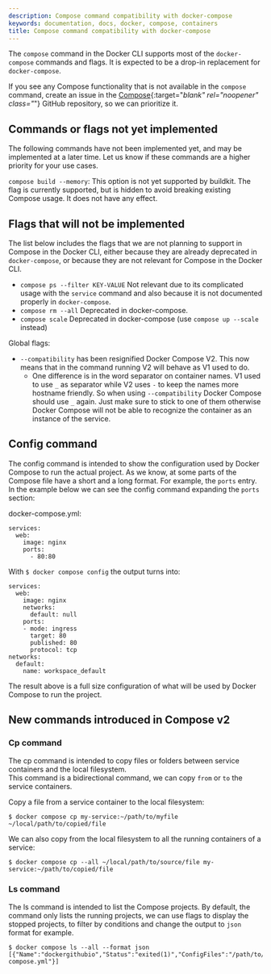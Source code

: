 ```yaml
---
description: Compose command compatibility with docker-compose
keywords: documentation, docs, docker, compose, containers
title: Compose command compatibility with docker-compose
---
```


The `compose` command in the Docker CLI supports most of the `docker-compose` commands and flags. It is expected to be a drop-in replacement for `docker-compose`. 

If you see any Compose functionality that is not available in the `compose` command, create an issue in the [Compose](https://github.com/docker/compose/issues){:target="_blank" rel="noopener" 
class="_"} GitHub repository, so we can prioritize it.

## Commands or flags not yet implemented

The following commands have not been implemented yet, and may be implemented at a later time.
Let us know if these commands are a higher priority for your use cases.

`compose build --memory`: This option is not yet supported by buildkit. The flag is currently supported, but is hidden to avoid breaking existing Compose usage. It does not have any effect.

## Flags that will not be implemented

The list below includes the flags that we are not planning to support in Compose in the Docker CLI,
either because they are already deprecated in `docker-compose`, or because they are not relevant for Compose in the Docker CLI.

* `compose ps --filter KEY-VALUE` Not relevant due to its complicated usage with the `service` command and also because it is not documented properly in `docker-compose`.
* `compose rm --all` Deprecated in docker-compose.
* `compose scale` Deprecated in docker-compose (use `compose up --scale` instead)

Global flags:

* `--compatibility` has been resignified Docker Compose V2. This now means that in the command running V2 will behave as V1 used to do.
  * One difference is in the word separator on container names. V1 used to use `_` as separator while V2 uses `-` to keep the names more hostname friendly. So when using `--compatibility` Docker 
    Compose should use `_` again. Just make sure to stick to one of them otherwise Docker Compose will not be able to recognize the container as an instance of the service.

## Config command

The config command is intended to show the configuration used by Docker Compose to run the actual project.
As we know, at some parts of the Compose file have a short and a long format. For example, the `ports` entry.
In the example below we can see the config command expanding the `ports` section:

docker-compose.yml:
```
services:
  web:
    image: nginx
    ports:
      - 80:80
```
With `$ docker compose config` the output turns into:
```
services:
  web:
    image: nginx
    networks:
      default: null
    ports:
    - mode: ingress
      target: 80
      published: 80
      protocol: tcp
networks:
  default:
    name: workspace_default
```

The result above is a full size configuration of what will be used by Docker Compose to run the project.

## New commands introduced in Compose v2

### Cp command

The cp command is intended to copy files or folders between service containers and the local filesystem.  
This command is a bidirectional command, we can copy `from` or `to` the service containers.

Copy a file from a service container to the local filesystem:

```console
$ docker compose cp my-service:~/path/to/myfile ~/local/path/to/copied/file
```

We can also copy from the local filesystem to all the running containers of a service:

```console
$ docker compose cp --all ~/local/path/to/source/file my-service:~/path/to/copied/file
```


### Ls command

The ls command is intended to list the Compose projects. By default, the command only lists the running projects, 
we can use flags to display the stopped projects, to filter by conditions and change the output to `json` format for example.

```console
$ docker compose ls --all --format json
[{"Name":"dockergithubio","Status":"exited(1)","ConfigFiles":"/path/to/docker.github.io/docker-compose.yml"}]
```